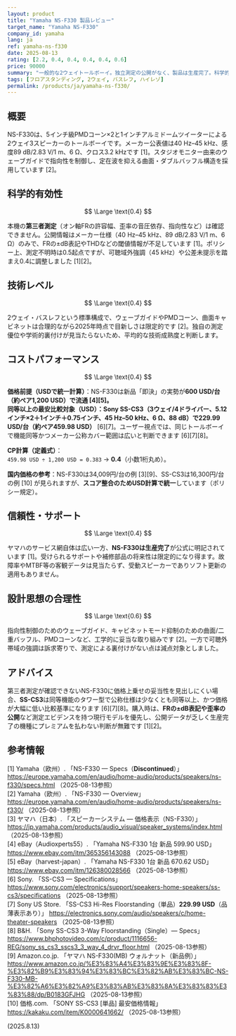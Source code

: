 ```yaml
---
layout: product
title: "Yamaha NS-F330 製品レビュー"
target_name: "Yamaha NS-F330"
company_id: yamaha
lang: ja
ref: yamaha-ns-f330
date: 2025-08-13
rating: [2.2, 0.4, 0.4, 0.4, 0.4, 0.6]
price: 90000
summary: "一般的な2ウェイトールボーイ。独立測定の公開がなく、製品は生産完了。科学的有効性とコスパは中庸"
tags: [フロアスタンディング, 2ウェイ, バスレフ, ハイレゾ]
permalink: /products/ja/yamaha-ns-f330/
---
```


## 概要

NS-F330は、5インチ級PMDコーン×2と1インチアルミドームツイーターによる2ウェイ3スピーカーのトールボーイです。メーカー公表値は40 Hz–45 kHz、感度89 dB/2.83 V/1 m、6 Ω、クロス3.2 kHzです [1]。スタジオモニター由来のウェーブガイドで指向性を制御し、定在波を抑える曲面・ダブルバッフル構造を採用しています [2]。

## 科学的有効性

$$ \Large \text{0.4} $$

本機の**第三者測定**（オン軸FRの許容幅、歪率の音圧依存、指向性など）は確認できません。公開情報はメーカー仕様（40 Hz–45 kHz、89 dB/2.83 V/1 m、6 Ω）のみで、FRの±dB表記やTHDなどの閾値情報が不足しています [1]。ポリシー上、測定不明時は0.5起点ですが、可聴域外強調（45 kHz）や公差未提示を踏まえ0.4に調整しました [1][2]。

## 技術レベル

$$ \Large \text{0.4} $$

2ウェイ・バスレフという標準構成で、ウェーブガイドやPMDコーン、曲面キャビネットは合理的ながら2025年時点で目新しさは限定的です [2]。独自の測定優位や学術的裏付けが見当たらないため、平均的な技術成熟度と判断します。

## コストパフォーマンス

$$ \Large \text{0.4} $$

**価格前提（USDで統一計算）**：NS-F330は新品「即決」の実勢が**600 USD/台（約ペア1,200 USD）**で流通 [4][5]。  
**同等以上の最安比較対象（USD）**：**Sony SS-CS3**（3ウェイ/4ドライバー、5.12インチ×2＋1インチ＋0.75インチ、45 Hz–50 kHz、6 Ω、88 dB）で**229.99 USD/台（約ペア459.98 USD）** [6][7]。ユーザー視点では、同じトールボーイで機能同等かつメーカー公称カバー範囲は広いと判断できます [6][7][8]。

**CP計算（定義式）**：  
`459.98 USD ÷ 1,200 USD = 0.383` → **0.4**（小数1桁丸め）。

**国内価格の参考**：NS-F330は34,009円/台の例 [3][9]、SS-CS3は16,300円/台の例 [10] が見られますが、**スコア整合のためUSD計算で統一**しています（ポリシー規定）。  

## 信頼性・サポート

$$ \Large \text{0.4} $$

ヤマハのサービス網自体は広い一方、**NS-F330は生産完了**が公式に明記されています [1]。受けられるサポートや補修部品の将来性は限定的になり得ます。故障率やMTBF等の客観データは見当たらず、受動スピーカーでありソフト更新の適用もありません。

## 設計思想の合理性

$$ \Large \text{0.6} $$

指向性制御のためのウェーブガイド、キャビネットモード抑制のための曲面/二重バッフル、PMDコーンなど、工学的に妥当な取り組みです [2]。一方で可聴外帯域の強調は訴求寄りで、測定による裏付けがない点は減点対象としました。

## アドバイス

第三者測定が確認できないNS-F330に価格上乗せの妥当性を見出しにくい場合、**SS-CS3**は同等機能のタワー型で公称仕様は少なくとも同等以上、かつ価格が大幅に低い比較基準になります [6][7][8]。購入時は、**FRの±dB表記や歪率の公開**など測定エビデンスを持つ現行モデルを優先し、公開データが乏しく生産完了の機種にプレミアムを払わない判断が無難です [1][2]。

## 参考情報

[1] Yamaha（欧州）. 「NS-F330 — Specs（**Discontinued**）」 https://europe.yamaha.com/en/audio/home-audio/products/speakers/ns-f330/specs.html （2025-08-13参照）  
[2] Yamaha（欧州）. 「NS-F330 — Overview」 https://europe.yamaha.com/en/audio/home-audio/products/speakers/ns-f330/ （2025-08-13参照）  
[3] ヤマハ（日本）. 「スピーカーシステム — 価格表示（NS-F330）」 https://jp.yamaha.com/products/audio_visual/speaker_systems/index.html （2025-08-13参照）  
[4] eBay（Audioxperts55）. 「Yamaha NS-F330 1台 新品 599.90 USD」 https://www.ebay.com/itm/365356143088 （2025-08-13参照）  
[5] eBay（harvest-japan）. 「Yamaha NS-F330 1台 新品 670.62 USD」 https://www.ebay.com/itm/126380028566 （2025-08-13参照）  
[6] Sony. 「SS-CS3 — Specifications」 https://www.sony.com/electronics/support/speakers-home-speakers/ss-cs3/specifications （2025-08-13参照）  
[7] Sony US Store. 「SS-CS3 Hi-Res Floorstanding（単品）**229.99 USD**（品薄表示あり）」 https://electronics.sony.com/audio/speakers/c/home-theater-speakers （2025-08-13参照）  
[8] B&H. 「Sony SS-CS3 3-Way Floorstanding（Single）— Specs」 https://www.bhphotovideo.com/c/product/1116656-REG/sony_ss_cs3_sscs3_3_way_4_drvr_floor.html （2025-08-13参照）  
[9] Amazon.co.jp. 「ヤマハ NS-F330(MB) ウォルナット（新品例）」 https://www.amazon.co.jp/%E3%83%A4%E3%83%9E%E3%83%8F-%E3%82%B9%E3%83%94%E3%83%BC%E3%82%AB%E3%83%BC-NS-F330-MB-%E3%82%A6%E3%82%A9%E3%83%AB%E3%83%8A%E3%83%83%E3%83%88/dp/B0183GFJHG （2025-08-13参照）  
[10] 価格.com. 「SONY SS-CS3 [単品] 最安価格情報」 https://kakaku.com/item/K0000641662/ （2025-08-13参照）

(2025.8.13)

